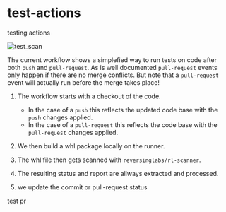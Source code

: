 # test-actions

testing actions

![test_scan](https://github.com/maarten-boot/test-actions/actions/workflows/main.yml/badge.svg?event=push)

The current workflow shows a simplefied way to run tests on code after both `push` and `pull-request`.
As is well documented `pull-request` events only happen if there are no merge conflicts.
But note that a `pull-request` event will actually run before the merge takes place!

1. The workflow starts with a checkout of the code.
    * In the case of a `push` this reflects the updated code base with the `push` changes applied.
    * In the case of a `pull-request` this reflects the code base with the `pull-request` changes applied.

2. We then build a whl package locally on the runner.

3. The whl file then gets scanned with `reversinglabs/rl-scanner`.

4. The resulting status and report are allways extracted and processed.

5. we update the commit or pull-request status

test pr

